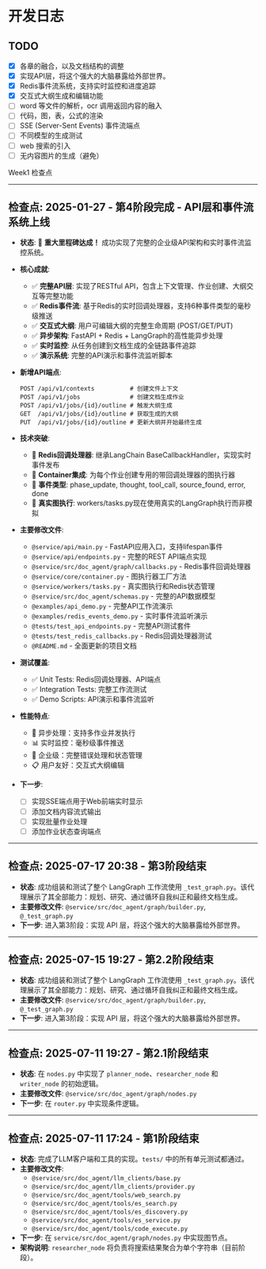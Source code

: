# 开发日志

## TODO

- [x] 各章的融合，以及文档结构的调整
- [x] 实现API层，将这个强大的大脑暴露给外部世界。
- [x] Redis事件流系统，支持实时监控和进度追踪
- [x] 交互式大纲生成和编辑功能
- [ ] word 等文件的解析，ocr 调用返回内容的融入
- [ ] 代码，图，表，公式的渲染
- [ ] SSE (Server-Sent Events) 事件流端点
- [ ] 不同模型的生成测试
- [ ] web 搜索的引入
- [ ] 无内容图片的生成（避免）

Week1 检查点

---

## 检查点: 2025-01-27 - 第4阶段完成 - API层和事件流系统上线

- **状态**: 🎉 **重大里程碑达成！** 成功实现了完整的企业级API架构和实时事件流监控系统。
- **核心成就**:
  - ✅ **完整API层**: 实现了RESTful API，包含上下文管理、作业创建、大纲交互等完整功能
  - ✅ **Redis事件流**: 基于Redis的实时回调处理器，支持6种事件类型的毫秒级推送
  - ✅ **交互式大纲**: 用户可编辑大纲的完整生命周期 (POST/GET/PUT)
  - ✅ **异步架构**: FastAPI + Redis + LangGraph的高性能异步处理
  - ✅ **实时监控**: 从任务创建到文档生成的全链路事件追踪
  - ✅ **演示系统**: 完整的API演示和事件流监听脚本

- **新增API端点**:
  ```
  POST /api/v1/contexts          # 创建文件上下文
  POST /api/v1/jobs              # 创建文档生成作业  
  POST /api/v1/jobs/{id}/outline # 触发大纲生成
  GET  /api/v1/jobs/{id}/outline # 获取生成的大纲
  PUT  /api/v1/jobs/{id}/outline # 更新大纲并开始最终生成
  ```

- **技术突破**:
  - 🔄 **Redis回调处理器**: 继承LangChain BaseCallbackHandler，实现实时事件发布
  - 🎯 **Container集成**: 为每个作业创建专用的带回调处理器的图执行器
  - 📡 **事件类型**: phase_update, thought, tool_call, source_found, error, done
  - 🚀 **真实图执行**: workers/tasks.py现在使用真实的LangGraph执行而非模拟

- **主要修改文件**:
  - `@service/api/main.py` - FastAPI应用入口，支持lifespan事件
  - `@service/api/endpoints.py` - 完整的REST API端点实现
  - `@service/src/doc_agent/graph/callbacks.py` - Redis事件回调处理器
  - `@service/core/container.py` - 图执行器工厂方法
  - `@service/workers/tasks.py` - 真实图执行和Redis状态管理
  - `@service/src/doc_agent/schemas.py` - 完整的API数据模型
  - `@examples/api_demo.py` - 完整API工作流演示
  - `@examples/redis_events_demo.py` - 实时事件流监听演示
  - `@tests/test_api_endpoints.py` - 完整API测试套件
  - `@tests/test_redis_callbacks.py` - Redis回调处理器测试
  - `@README.md` - 全面更新的项目文档

- **测试覆盖**:
  - ✅ Unit Tests: Redis回调处理器、API端点
  - ✅ Integration Tests: 完整工作流测试
  - ✅ Demo Scripts: API演示和事件流监听

- **性能特点**:
  - 🚀 异步处理：支持多作业并发执行
  - 📊 实时监控：毫秒级事件推送
  - 🔧 企业级：完整错误处理和状态管理
  - 📋 用户友好：交互式大纲编辑

- **下一步**:
  - [ ] 实现SSE端点用于Web前端实时显示
  - [ ] 添加文档内容流式输出
  - [ ] 实现批量作业处理
  - [ ] 添加作业状态查询端点

---

## 检查点: 2025-07-17 20:38 - 第3阶段结束

- **状态**: 成功组装和测试了整个 LangGraph 工作流使用 `_test_graph.py`。该代理展示了其全部能力：规划、研究、通过循环自我纠正和最终文档生成。
- **主要修改文件**: `@service/src/doc_agent/graph/builder.py`, `@_test_graph.py`
- **下一步**: 进入第3阶段：实现 API 层，将这个强大的大脑暴露给外部世界。

---

## 检查点: 2025-07-15 19:27 - 第2.2阶段结束

- **状态**: 成功组装和测试了整个 LangGraph 工作流使用 `_test_graph.py`。该代理展示了其全部能力：规划、研究、通过循环自我纠正和最终文档生成。
- **主要修改文件**: `@service/src/doc_agent/graph/builder.py`, `@_test_graph.py`
- **下一步**: 进入第3阶段：实现 API 层，将这个强大的大脑暴露给外部世界。

---

## 检查点: 2025-07-11 19:27 - 第2.1阶段结束

- **状态**: 在 `nodes.py` 中实现了 `planner_node`、`researcher_node` 和 `writer_node` 的初始逻辑。
- **主要修改文件**: `@service/src/doc_agent/graph/nodes.py`
- **下一步**: 在 `router.py` 中实现条件逻辑。

---

## 检查点: 2025-07-11 17:24 - 第1阶段结束

- **状态**: 完成了LLM客户端和工具的实现。`tests/` 中的所有单元测试都通过。
- **主要修改文件**:
  - `@service/src/doc_agent/llm_clients/base.py`
  - `@service/src/doc_agent/llm_clients/provider.py`
  - `@service/src/doc_agent/tools/web_search.py`
  - `@service/src/doc_agent/tools/es_search.py`
  - `@service/src/doc_agent/tools/es_discovery.py`
  - `@service/src/doc_agent/tools/es_service.py`
  - `@service/src/doc_agent/tools/code_execute.py`
- **下一步**: 在 `service/src/doc_agent/graph/nodes.py` 中实现图节点。
- **架构说明**: `researcher_node` 将负责将搜索结果聚合为单个字符串（目前阶段）。
